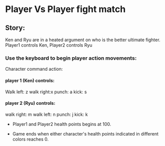 # Player Vs Player fight match
## Story:
Ken and Ryu are in a heated argument on who is the better ultimate fighter.
Player1 controls Ken, Player2 controls Ryu

### Use the keyboard to begin player action movements:
Character command action:

#### player 1 (Ken) controls:
Walk left: z
walk right:x
punch: a
kick: s


#### player 2 (Ryu) controls:
walk right: m
walk left: n
punch: j
kick: k

- Player1 and Player2 health points begins at 100.

- Game ends when either character's health points indicated in
different colors reaches 0.
